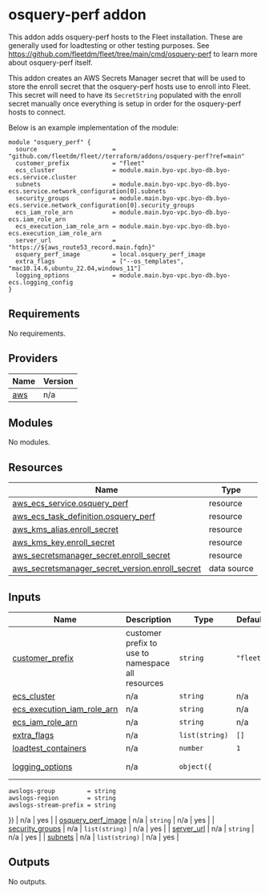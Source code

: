 # osquery-perf addon

This addon adds osquery-perf hosts to the Fleet installation. These are generally used for loadtesting or other testing purposes. See https://github.com/fleetdm/fleet/tree/main/cmd/osquery-perf to learn more about osquery-perf itself.

This addon creates an AWS Secrets Manager secret that will be used to store the enroll secret that the osquery-perf hosts use to enroll into Fleet. This secret will need to have its `SecretString` populated with the enroll secret manually once everything is setup in order for the osquery-perf hosts to connect.

Below is an example implementation of the module:

```
module "osquery_perf" {
  source                     = "github.com/fleetdm/fleet//terraform/addons/osquery-perf?ref=main"
  customer_prefix            = "fleet"
  ecs_cluster                = module.main.byo-vpc.byo-db.byo-ecs.service.cluster
  subnets                    = module.main.byo-vpc.byo-db.byo-ecs.service.network_configuration[0].subnets
  security_groups            = module.main.byo-vpc.byo-db.byo-ecs.service.network_configuration[0].security_groups
  ecs_iam_role_arn           = module.main.byo-vpc.byo-db.byo-ecs.iam_role_arn
  ecs_execution_iam_role_arn = module.main.byo-vpc.byo-db.byo-ecs.execution_iam_role_arn
  server_url                 = "https://${aws_route53_record.main.fqdn}"
  osquery_perf_image         = local.osquery_perf_image
  extra_flags                = ["--os_templates", "mac10.14.6,ubuntu_22.04,windows_11"]
  logging_options            = module.main.byo-vpc.byo-db.byo-ecs.logging_config
}
```

## Requirements

No requirements.

## Providers

| Name                    | Version |
| ----------------------- | ------- |
| [aws](./#provider\_aws) | n/a     |

## Modules

No modules.

## Resources

| Name                                                                                                                                                                  | Type        |
| --------------------------------------------------------------------------------------------------------------------------------------------------------------------- | ----------- |
| [aws\_ecs\_service.osquery\_perf](https://registry.terraform.io/providers/hashicorp/aws/latest/docs/resources/ecs\_service)                                           | resource    |
| [aws\_ecs\_task\_definition.osquery\_perf](https://registry.terraform.io/providers/hashicorp/aws/latest/docs/resources/ecs\_task\_definition)                         | resource    |
| [aws\_kms\_alias.enroll\_secret](https://registry.terraform.io/providers/hashicorp/aws/latest/docs/resources/kms\_alias)                                              | resource    |
| [aws\_kms\_key.enroll\_secret](https://registry.terraform.io/providers/hashicorp/aws/latest/docs/resources/kms\_key)                                                  | resource    |
| [aws\_secretsmanager\_secret.enroll\_secret](https://registry.terraform.io/providers/hashicorp/aws/latest/docs/resources/secretsmanager\_secret)                      | resource    |
| [aws\_secretsmanager\_secret\_version.enroll\_secret](https://registry.terraform.io/providers/hashicorp/aws/latest/docs/data-sources/secretsmanager\_secret\_version) | data source |

## Inputs

| Name                                                                       | Description                                       | Type                                                                                                                                            | Default   | Required |
| -------------------------------------------------------------------------- | ------------------------------------------------- | ----------------------------------------------------------------------------------------------------------------------------------------------- | --------- | :------: |
| [customer\_prefix](./#input\_customer\_prefix)                             | customer prefix to use to namespace all resources | `string`                                                                                                                                        | `"fleet"` |    no    |
| [ecs\_cluster](./#input\_ecs\_cluster)                                     | n/a                                               | `string`                                                                                                                                        | n/a       |    yes   |
| [ecs\_execution\_iam\_role\_arn](./#input\_ecs\_execution\_iam\_role\_arn) | n/a                                               | `string`                                                                                                                                        | n/a       |    yes   |
| [ecs\_iam\_role\_arn](./#input\_ecs\_iam\_role\_arn)                       | n/a                                               | `string`                                                                                                                                        | n/a       |    yes   |
| [extra\_flags](./#input\_extra\_flags)                                     | n/a                                               | `list(string)`                                                                                                                                  | `[]`      |    no    |
| [loadtest\_containers](./#input\_loadtest\_containers)                     | n/a                                               | `number`                                                                                                                                        | `1`       |    no    |
| [logging\_options](./#input\_logging\_options)                             | n/a                                               | <pre><code>object({
    awslogs-group         = string
    awslogs-region        = string
    awslogs-stream-prefix = string
  })
</code></pre> | n/a       |    yes   |
| [osquery\_perf\_image](./#input\_osquery\_perf\_image)                     | n/a                                               | `string`                                                                                                                                        | n/a       |    yes   |
| [security\_groups](./#input\_security\_groups)                             | n/a                                               | `list(string)`                                                                                                                                  | n/a       |    yes   |
| [server\_url](./#input\_server\_url)                                       | n/a                                               | `string`                                                                                                                                        | n/a       |    yes   |
| [subnets](./#input\_subnets)                                               | n/a                                               | `list(string)`                                                                                                                                  | n/a       |    yes   |

## Outputs

No outputs.
